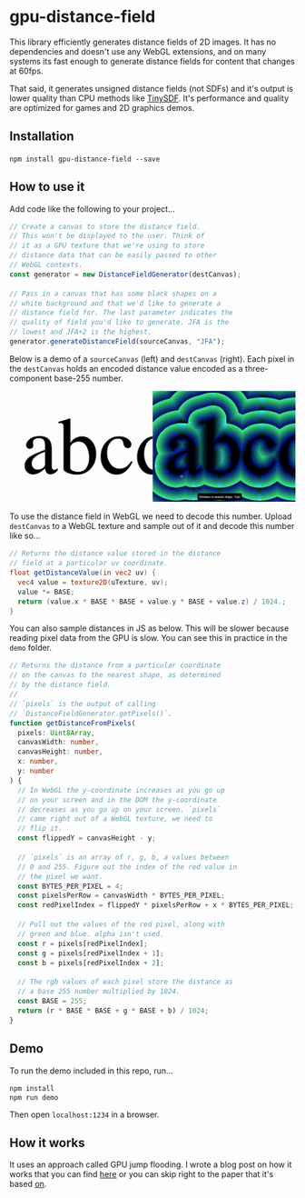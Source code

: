 # gpu-distance-field

This library efficiently generates distance fields of 2D images. It has no dependencies and doesn't use any WebGL extensions, and on many systems its fast enough to generate distance fields for content that changes at 60fps.

That said, it generates unsigned distance fields (not SDFs) and it's output is lower quality than CPU methods like [TinySDF](https://github.com/mapbox/tiny-sdf). It's performance and quality are optimized for games and 2D graphics demos.

## Installation

`npm install gpu-distance-field --save`

## How to use it

Add code like the following to your project...

```typescript
// Create a canvas to store the distance field.
// This won't be displayed to the user. Think of
// it as a GPU texture that we're using to store
// distance data that can be easily passed to other
// WebGL contexts.
const generator = new DistanceFieldGenerator(destCanvas);

// Pass in a canvas that has some black shapes on a
// white background and that we'd like to generate a
// distance field for. The last parameter indicates the
// quality of field you'd like to generate. JFA is the
// lowest and JFA+2 is the highest.
generator.generateDistanceField(sourceCanvas, "JFA");
```

Below is a demo of a `sourceCanvas` (left) and `destCanvas` (right). Each pixel in the `destCanvas` holds an encoded distance value encoded as a three-component base-255 number.

![Demo GIF](/static/demo.gif)

To use the distance field in WebGL we need to decode this number. Upload `destCanvas` to a WebGL texture and sample out of it and decode this number like so...

```glsl
// Returns the distance value stored in the distance
// field at a particular uv coordinate.
float getDistanceValue(in vec2 uv) {
  vec4 value = texture2D(uTexture, uv);
  value *= BASE;
  return (value.x * BASE * BASE + value.y * BASE + value.z) / 1024.;
}
```

You can also sample distances in JS as below. This will be slower because reading pixel data from the GPU is slow. You can see this in practice in the `demo` folder.

```typescript
// Returns the distance from a particular coordinate
// on the canvas to the nearest shape, as determined
// by the distance field.
//
// `pixels` is the output of calling
// `DistanceFieldGenerator.getPixels()`.
function getDistanceFromPixels(
  pixels: Uint8Array,
  canvasWidth: number,
  canvasHeight: number,
  x: number,
  y: number
) {
  // In WebGL the y-coordinate increases as you go up
  // on your screen and in the DOM the y-coordinate
  // decreases as you go up on your screen. `pixels`
  // came right out of a WebGL texture, we need to
  // flip it.
  const flippedY = canvasHeight - y;

  // `pixels` is an array of r, g, b, a values between
  // 0 and 255. Figure out the index of the red value in
  // the pixel we want.
  const BYTES_PER_PIXEL = 4;
  const pixelsPerRow = canvasWidth * BYTES_PER_PIXEL;
  const redPixelIndex = flippedY * pixelsPerRow + x * BYTES_PER_PIXEL;

  // Pull out the values of the red pixel, along with
  // green and blue. alpha isn't used.
  const r = pixels[redPixelIndex];
  const g = pixels[redPixelIndex + 1];
  const b = pixels[redPixelIndex + 2];

  // The rgb values of each pixel store the distance as
  // a base 255 number multiplied by 1024.
  const BASE = 255;
  return (r * BASE * BASE + g * BASE + b) / 1024;
}
```

## Demo

To run the demo included in this repo, run...

```
npm install
npm run demo
```

Then open `localhost:1234` in a browser.

## How it works

It uses an approach called GPU jump flooding. I wrote a blog post on how it works that you can find [here](http://rykap.com/graphics/skew/2016/02/25/voronoi-diagrams/) or you can skip right to the paper that it's based [on](http://www.comp.nus.edu.sg/~tants/jfa.html).
